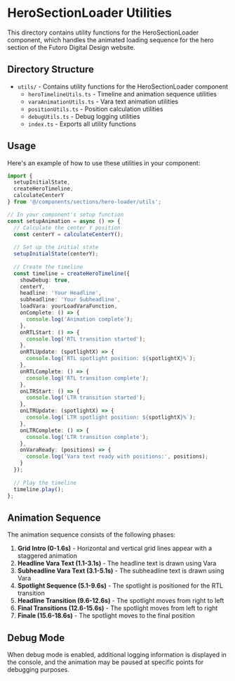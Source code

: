 # HeroSectionLoader Utilities

This directory contains utility functions for the HeroSectionLoader component, which handles the animated loading sequence for the hero section of the Futoro Digital Design website.

## Directory Structure

- `utils/` - Contains utility functions for the HeroSectionLoader component
  - `heroTimelineUtils.ts` - Timeline and animation sequence utilities
  - `varaAnimationUtils.ts` - Vara text animation utilities
  - `positionUtils.ts` - Position calculation utilities
  - `debugUtils.ts` - Debug logging utilities
  - `index.ts` - Exports all utility functions

## Usage

Here's an example of how to use these utilities in your component:

```typescript
import { 
  setupInitialState, 
  createHeroTimeline, 
  calculateCenterY 
} from '@/components/sections/hero-loader/utils';

// In your component's setup function
const setupAnimation = async () => {
  // Calculate the center Y position
  const centerY = calculateCenterY();
  
  // Set up the initial state
  setupInitialState(centerY);
  
  // Create the timeline
  const timeline = createHeroTimeline({
    showDebug: true,
    centerY,
    headline: 'Your Headline',
    subheadline: 'Your Subheadline',
    loadVara: yourLoadVaraFunction,
    onComplete: () => {
      console.log('Animation complete');
    },
    onRTLStart: () => {
      console.log('RTL transition started');
    },
    onRTLUpdate: (spotlightX) => {
      console.log(`RTL spotlight position: ${spotlightX}%`);
    },
    onRTLComplete: () => {
      console.log('RTL transition complete');
    },
    onLTRStart: () => {
      console.log('LTR transition started');
    },
    onLTRUpdate: (spotlightX) => {
      console.log(`LTR spotlight position: ${spotlightX}%`);
    },
    onLTRComplete: () => {
      console.log('LTR transition complete');
    },
    onVaraReady: (positions) => {
      console.log('Vara text ready with positions:', positions);
    }
  });
  
  // Play the timeline
  timeline.play();
};
```

## Animation Sequence

The animation sequence consists of the following phases:

1. **Grid Intro (0-1.6s)** - Horizontal and vertical grid lines appear with a staggered animation
2. **Headline Vara Text (1.1-3.1s)** - The headline text is drawn using Vara
3. **Subheadline Vara Text (3.1-5.1s)** - The subheadline text is drawn using Vara
4. **Spotlight Sequence (5.1-9.6s)** - The spotlight is positioned for the RTL transition
5. **Headline Transition (9.6-12.6s)** - The spotlight moves from right to left
6. **Final Transitions (12.6-15.6s)** - The spotlight moves from left to right
7. **Finale (15.6-18.6s)** - The spotlight moves to the final position

## Debug Mode

When debug mode is enabled, additional logging information is displayed in the console, and the animation may be paused at specific points for debugging purposes. 